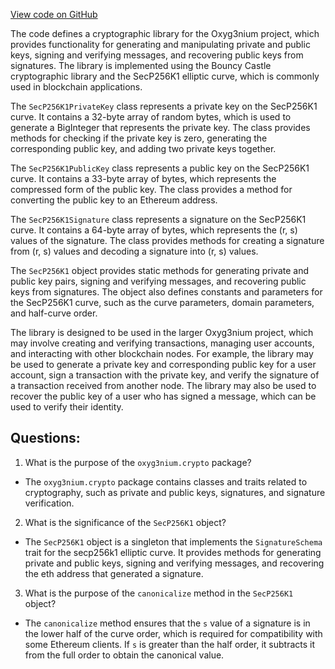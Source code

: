 [View code on GitHub](https://github.com/oxyg3nium/oxyg3nium/crypto/src/main/scala/org/oxyg3nium/crypto/SecP256K1.scala)

The code defines a cryptographic library for the Oxyg3nium project, which provides functionality for generating and manipulating private and public keys, signing and verifying messages, and recovering public keys from signatures. The library is implemented using the Bouncy Castle cryptographic library and the SecP256K1 elliptic curve, which is commonly used in blockchain applications.

The `SecP256K1PrivateKey` class represents a private key on the SecP256K1 curve. It contains a 32-byte array of random bytes, which is used to generate a BigInteger that represents the private key. The class provides methods for checking if the private key is zero, generating the corresponding public key, and adding two private keys together.

The `SecP256K1PublicKey` class represents a public key on the SecP256K1 curve. It contains a 33-byte array of bytes, which represents the compressed form of the public key. The class provides a method for converting the public key to an Ethereum address.

The `SecP256K1Signature` class represents a signature on the SecP256K1 curve. It contains a 64-byte array of bytes, which represents the (r, s) values of the signature. The class provides methods for creating a signature from (r, s) values and decoding a signature into (r, s) values.

The `SecP256K1` object provides static methods for generating private and public key pairs, signing and verifying messages, and recovering public keys from signatures. The object also defines constants and parameters for the SecP256K1 curve, such as the curve parameters, domain parameters, and half-curve order.

The library is designed to be used in the larger Oxyg3nium project, which may involve creating and verifying transactions, managing user accounts, and interacting with other blockchain nodes. For example, the library may be used to generate a private key and corresponding public key for a user account, sign a transaction with the private key, and verify the signature of a transaction received from another node. The library may also be used to recover the public key of a user who has signed a message, which can be used to verify their identity.
## Questions: 
 1. What is the purpose of the `oxyg3nium.crypto` package?
- The `oxyg3nium.crypto` package contains classes and traits related to cryptography, such as private and public keys, signatures, and signature verification.

2. What is the significance of the `SecP256K1` object?
- The `SecP256K1` object is a singleton that implements the `SignatureSchema` trait for the secp256k1 elliptic curve. It provides methods for generating private and public keys, signing and verifying messages, and recovering the eth address that generated a signature.

3. What is the purpose of the `canonicalize` method in the `SecP256K1` object?
- The `canonicalize` method ensures that the `s` value of a signature is in the lower half of the curve order, which is required for compatibility with some Ethereum clients. If `s` is greater than the half order, it subtracts it from the full order to obtain the canonical value.